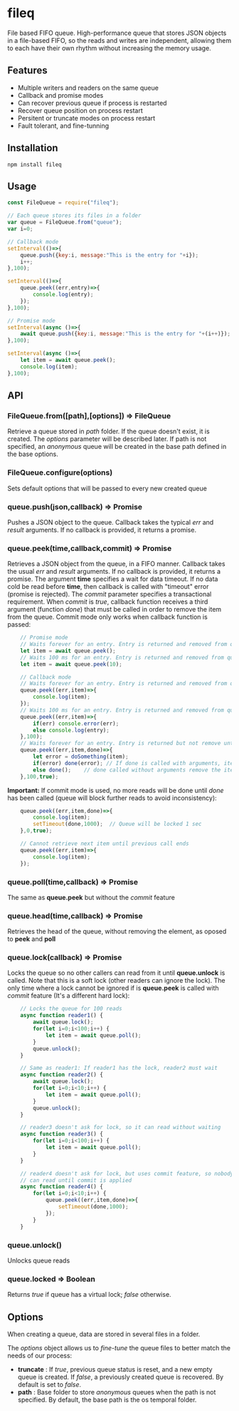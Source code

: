 # fileq

File based FIFO queue.
High-performance queue that stores JSON objects in a file-based FIFO, so the reads and writes are independent, allowing them to each have their own rhythm without increasing the memory usage.

## Features
* Multiple writers and readers on the same queue
* Callback and promise modes
* Can recover previous queue if process is restarted
* Recover queue position on process restart
* Persitent or truncate modes on process restart
* Fault tolerant, and fine-tunning

## Installation
```
npm install fileq
```

## Usage
```javascript
const FileQueue = require("fileq");

// Each queue stores its files in a folder
var queue = FileQueue.from("queue");
var i=0;

// Callback mode
setInterval(()=>{
	queue.push({key:i, message:"This is the entry for "+i});
	i++;
},100);

setInterval(()=>{
	queue.peek((err,entry)=>{
		console.log(entry);
	});
},100);

// Promise mode
setInterval(async ()=>{
	await queue.push({key:i, message:"This is the entry for "+(i++)});
},100);

setInterval(async ()=>{
	let item = await queue.peek();
	console.log(item);
},100);

```

## API
### FileQueue.from([path],[options]) => FileQueue
Retrieve a queue stored in *path* folder. If the queue doesn't exist, it is
created. The *options* parameter will be described later. If path is not
specified, an *anonymous* queue will be created in the base path defined in
the base options.

### FileQueue.configure(options)
Sets default options that will be passed to every new created queue

### queue.push(json,callback) => Promise
Pushes a JSON object to the queue. Callback takes the typical *err* and
*result* arguments. If no callback is provided, it returns a promise.

### queue.peek(time,callback,commit) => Promise
Retrieves a JSON object from the queue, in a FIFO manner. Callback takes the
usual *err* and *result* arguments. If no callback is provided, it returns a
promise. The argument **time** specifies a wait for data timeout. If no data
cold be read before **time**, then callback is called with "timeout" error
(promise is rejected). The *commit* parameter specifies a transactional requirement.
When *commit* is *true*, callback function receives a third argument (function *done*)
that must be called in order to remove the item from the queue.
Commit mode only works when callback function is passed:

```javascript
	// Promise mode
	// Waits forever for an entry. Entry is returned and removed from queue
	let item = await queue.peek();
	// Waits 100 ms for an entry. Entry is returned and removed from queue, or timeout error
	let item = await queue.peek(10);

	// Callback mode
	// Waits forever for an entry. Entry is returned and removed from queue
	queue.peek((err,item)=>{
		console.log(item);
	});
	// Waits 100 ms for an entry. Entry is returned and removed from queue, or timeout error
	queue.peek((err,item)=>{
		if(err) console.error(err);
		else console.log(entry);
	},100);
	// Waits forever for an entry. Entry is returned but not remove until done is called
	queue.peek((err,item,done)=>{
		let error = doSomething(item);
		if(error) done(error); // If done is called with arguments, item is not removed
		else done();	// done called without arguments remove the item from the queue
	},100,true);
```
**Important:** If commit mode is used, no more reads will be done until *done*
has been called (queue will block further reads to avoid inconsistency):
```javascript
	queue.peek((err,item,done)=>{
		console.log(item);
		setTimeout(done,1000);	// Queue will be locked 1 sec
	},0,true);

	// Cannot retrieve next item until previous call ends
	queue.peek((err,item)=>{
		console.log(item);
	});
```

### queue.poll(time,callback) => Promise
The same as **queue.peek** but without the *commit* feature

### queue.head(time,callback) => Promise
Retrieves the head of the queue, without removing the element, as
oposed to **peek** and **poll**

### queue.lock(callback) => Promise
Locks the queue so no other callers can read from it until **queue.unlock**
is called. Note that this is a soft lock (other readers can ignore the lock). The only time where a lock cannot be ignored if is **queue.peek** is called with *commit* feature (It's a different hard lock):

```javascript
	// Locks the queue for 100 reads
	async function reader1() {
		await queue.lock();
		for(let i=0;i<100;i++) {
			let item = await queue.poll();
		}
		queue.unlock();
	}

	// Same as reader1: If reader1 has the lock, reader2 must wait
	async function reader2() {
		await queue.lock();
		for(let i=0;i<10;i++) {
			let item = await queue.poll();
		}
		queue.unlock();
	}

	// reader3 doesn't ask for lock, so it can read without waiting
	async function reader3() {
		for(let i=0;i<100;i++) {
			let item = await queue.poll();
		}
	}

	// reader4 doesn't ask for lock, but uses commit feature, so nobody
	// can read until commit is applied
	async function reader4() {
		for(let i=0;i<10;i++) {
			queue.peek((err,item,done)=>{
				setTimeout(done,1000);
			});
		}
	}
```

### queue.unlock()
Unlocks queue reads

### queue.locked => Boolean
Returns *true* if queue has a virtual lock; *false* otherwise.

## Options
When creating a queue, data are stored in several files in a folder.

The *options* object allows us to *fine-tune* the queue files to better match
the needs of our process:
* **truncate** : If *true*, previous queue status is reset, and a new empty
queue is created. If *false*, a previously created queue is recovered. By
default is set to *false*.
* **path** : Base folder to store *anonymous* queues when the path is not
specified. By default, the base path is the os temporal folder.
